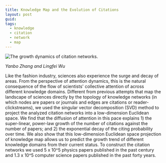 ```yaml
---
title: Knowledge Map and the Evolution of Citations
layout: post
guid: 
tags:
  - knowledge
  - citation
  - network
  - map
---
```


![The growth dynamics of citation networks.](http://ww2.sinaimg.cn/large/0069KTFugw1ev9uylkezuj312m0wyajk.jpg)

*Yanbo Zhang and Lingfei Wu*

Like the fashion industry, sciences also experience the surge and decay of areas. From the perspective of attention dynamics, this is the natural consequence of the flow of scientists' collective attention of  across different knowledge domains. Different from previous attempts that map the landscape of sciences directly by the topology of knowledge networks (in which nodes are papers or journals and edges are citations or reader-clickstreams), we used the singular vector decomposition (SVD) method to project the analyzed citation networks into a low-dimension Euclidean space. We find that the diffusion of attention in this pace explains 1) the super-linear, power-law growth of the number of citations against the number of papers; and 2) the exponential decay of the citing probability over time. We also show that this low-dimension Euclidean space projection of knowledge map allows us to predict the growth trend of different knowledge domains from their current status. To construct the citation networks we used 5 x 10^5 physics papers published in the past century and 1.3 x 10^5 computer science papers published in the past forty years.
